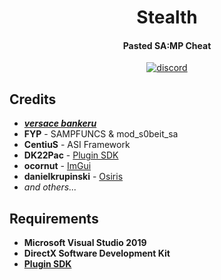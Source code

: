 <div align="center">
<h1>Stealth</h1>
<h4>Pasted SA:MP Cheat</h4>

[![discord](https://discordapp.com/api/guilds/753264654633140264/widget.png?style=banner2)](https://discord.gg/JwyWRg)
</div>

</div>

## Credits	
* ***[versace bankeru](https://www.youtube.com/channel/UCWfxrNb0xlVaRlk8qQ4Gx6g)***	
* **FYP** - SAMPFUNCS & mod_s0beit_sa	
* **CentiuS** - ASI Framework	
* **DK22Pac** - [Plugin SDK](https://github.com/DK22Pac/plugin-sdk)	
* **ocornut** - [ImGui](https://github.com/ocornut/imgui)	
* **danielkrupinski** - [Osiris](https://github.com/danielkrupinski/Osiris)
* *and others...*	

## Requirements	
* **Microsoft Visual Studio 2019**	
* **DirectX Software Development Kit**	
* **[Plugin SDK](https://github.com/DK22Pac/plugin-sdk)**
